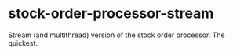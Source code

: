 # stock-order-processor-stream
Stream (and multithread) version of the stock order processor. The quickest.
